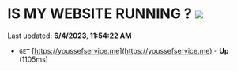 # IS MY WEBSITE RUNNING ? [![](https://img.shields.io/static/v1?label=Sponsor&message=%E2%9D%A4&logo=GitHub&color=%23fe8e86)](https://github.com/sponsors/<username>)

Last updated: **6/4/2023, 11:54:22 AM**

- `GET` [https://youssefservice.me](https://youssefservice.me) - **Up** (1105ms)
